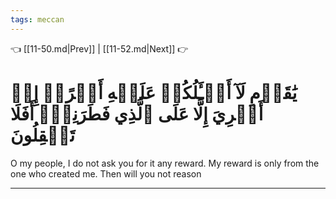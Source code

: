 ```yaml
---
tags: meccan
---
```


👈 [[11-50.md|Prev]] | [[11-52.md|Next]] 👉

# يَٰقَوۡمِ لَآ أَسۡـَٔلُكُمۡ عَلَيۡهِ أَجۡرًاۖ إِنۡ أَجۡرِيَ إِلَّا عَلَى ٱلَّذِي فَطَرَنِيٓۚ أَفَلَا تَعۡقِلُونَ

O my people, I do not ask you for it any reward. My reward is only from the one who created me. Then will you not reason

---

